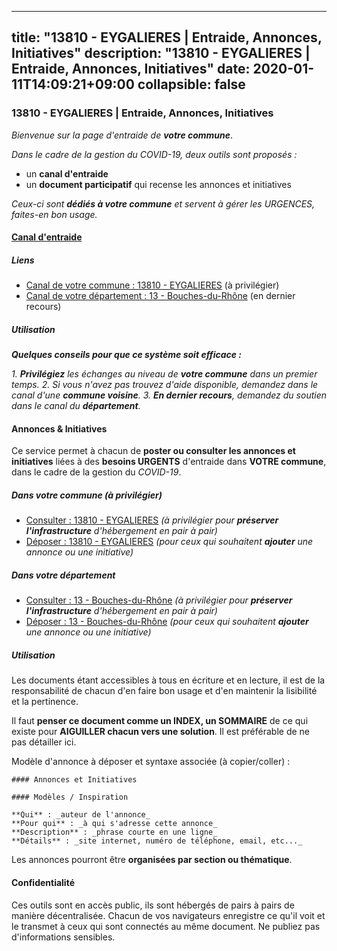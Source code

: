 
---
title: "13810 - EYGALIERES | Entraide, Annonces, Initiatives"
description: "13810 - EYGALIERES | Entraide, Annonces, Initiatives"
date: 2020-01-11T14:09:21+09:00
collapsible: false
---

### 13810 - EYGALIERES | Entraide, Annonces, Initiatives

_Bienvenue sur la page d'entraide de **votre commune**_.

_Dans le cadre de la gestion du COVID-19, deux outils sont proposés :_

- un **canal d'entraide**
- un **document participatif** qui recense les annonces et initiatives

_Ceux-ci sont **dédiés à votre commune** et servent à gérer les URGENCES, faites-en bon usage._

#### [Canal d'entraide](https://entraide.stopcoronavirus.tech/#/channel/13810_eygalieres)

##### Liens

- [Canal de votre commune : 13810 	- EYGALIERES](https://entraide.stopcoronavirus.tech/#/channel/13810_eygalieres) (à privilégier)
- [Canal de votre département : 13 	- Bouches-du-Rhône](https://entraide.stopcoronavirus.tech/#/channel/13_bouches-du-rhone) (en dernier recours)

##### Utilisation

_**Quelques conseils pour que ce système soit efficace :**_

_1. **Privilégiez** les échanges au niveau de **votre commune** dans un premier temps._
_2. Si vous n'avez pas trouvez d'aide disponible, demandez dans le canal d'une **commune voisine**._
_3. **En dernier recours**, demandez du soutien dans le canal du **département**._

#### Annonces & Initiatives


Ce service permet à chacun de **poster ou consulter les annonces et initiatives** liées à des **besoins
URGENTS** d'entraide dans **VOTRE commune**, dans le cadre de la gestion du _COVID-19_.

##### Dans votre commune (à privilégier)

- [Consulter : 13810 	- EYGALIERES](https://docs.stopcoronavirus.tech/r/markdown/13810_eygalieres/4XTTM8SgD2dTdJStTY3teyqAsqiTbAcq2dFodt9Y8sEg1Arp4) _(à privilégier pour **préserver l'infrastructure** d'hébergement en pair à pair)_
- [Déposer : 13810 	- EYGALIERES](https://docs.stopcoronavirus.tech/w/markdown/13810_eygalieres/4XTTM8SgD2dTdJStTY3teyqAsqiTbAcq2dFodt9Y8sEg1Arp4-K3TgTnGNZS4RyCGALNFb2NLEL6jXGsLwKjjv7356TNfBkeE2rpW1MWRkJQJrTtTZqP9QdxNR8k85afqQnqVNLU29MpWxcwwrJAS5ebCrTRSzQirJE3HEL6bkGdPVJX6L3gUgPDe4) _(pour ceux qui souhaitent **ajouter** une annonce ou une initiative)_

##### Dans votre département

- [Consulter : 13 	- Bouches-du-Rhône](https://docs.stopcoronavirus.tech/r/markdown/13_bouches-du-rhone/4XTTMGtVTUCUxo9j249Zkn6r5z67vkBKFx7SWcNAdBiijLzYx) _(à privilégier pour **préserver l'infrastructure** d'hébergement en pair à pair)_
- [Déposer : 13 	- Bouches-du-Rhône](https://docs.stopcoronavirus.tech/w/markdown/13_bouches-du-rhone/4XTTMGtVTUCUxo9j249Zkn6r5z67vkBKFx7SWcNAdBiijLzYx-K3TgUQoTm1Lz1H8LRjASEztiyqqQKy9EUEcGaVpwo1FVMMbiWEhF9RSQMJctmMSD67TJhyVekkDxasHTfX5jCrQmcuLABSeNFuKpwizT8nmuazBWw83TTobURaiCZWixU2FddafS) _(pour ceux qui souhaitent **ajouter** une annonce ou une initiative)_


##### Utilisation

Les documents étant accessibles à tous en écriture et en lecture, il est de la
responsabilité de chacun d'en faire bon usage et d'en maintenir la lisibilité
et la pertinence.

Il faut **penser ce document comme un INDEX, un SOMMAIRE** de ce qui existe
pour **AIGUILLER chacun vers une solution**. Il est préférable de ne pas détailler ici.

Modèle d'annonce à déposer et syntaxe associée (à copier/coller) :

    #### Annonces et Initiatives

    #### Modèles / Inspiration

    **Qui** : _auteur de l'annonce_
    **Pour qui** : _à qui s'adresse cette annonce_
    **Description** : _phrase courte en une ligne_
    **Détails** : _site internet, numéro de téléphone, email, etc..._


Les annonces pourront être **organisées par section ou thématique**.

#### Confidentialité

Ces outils sont en accès public, ils sont hébergés de pairs à pairs de manière décentralisée.
Chacun de vos navigateurs enregistre ce qu'il voit et le transmet à ceux qui sont connectés au même document.
Ne publiez pas d'informations sensibles.
